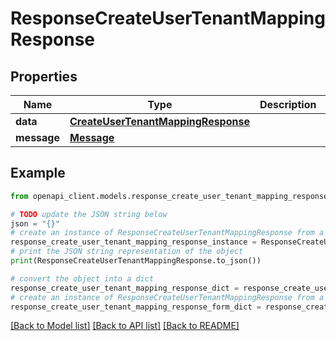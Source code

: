 # ResponseCreateUserTenantMappingResponse


## Properties

Name | Type | Description | Notes
------------ | ------------- | ------------- | -------------
**data** | [**CreateUserTenantMappingResponse**](CreateUserTenantMappingResponse.md) |  | 
**message** | [**Message**](Message.md) |  | 

## Example

```python
from openapi_client.models.response_create_user_tenant_mapping_response import ResponseCreateUserTenantMappingResponse

# TODO update the JSON string below
json = "{}"
# create an instance of ResponseCreateUserTenantMappingResponse from a JSON string
response_create_user_tenant_mapping_response_instance = ResponseCreateUserTenantMappingResponse.from_json(json)
# print the JSON string representation of the object
print(ResponseCreateUserTenantMappingResponse.to_json())

# convert the object into a dict
response_create_user_tenant_mapping_response_dict = response_create_user_tenant_mapping_response_instance.to_dict()
# create an instance of ResponseCreateUserTenantMappingResponse from a dict
response_create_user_tenant_mapping_response_form_dict = response_create_user_tenant_mapping_response.from_dict(response_create_user_tenant_mapping_response_dict)
```
[[Back to Model list]](../README.md#documentation-for-models) [[Back to API list]](../README.md#documentation-for-api-endpoints) [[Back to README]](../README.md)


